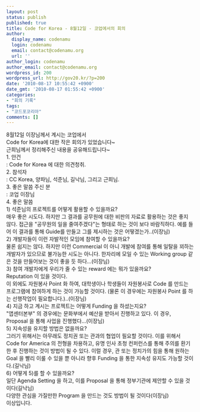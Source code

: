 ```yaml
---
layout: post
status: publish
published: true
title: Code for Korea - 8월12일 - 코업에서의 회의
author:
  display_name: codenamu
  login: codenamu
  email: contact@codenamu.org
  url: ''
author_login: codenamu
author_email: contact@codenamu.org
wordpress_id: 200
wordpress_url: http://gov20.kr/?p=200
date: '2010-08-17 10:55:42 +0900'
date_gmt: '2010-08-17 01:55:42 +0900'
categories:
- "회의 기록"
tags:
- "코드포코리아"
comments: []
---
```

<div id="_mcePaste">8월12일 이장님께서 계시는 코업에서</div>
<div id="_mcePaste">Code for Korea에 대한 작은 회의가 있었습니다~</div>
<div id="_mcePaste">근희님께서 정리해주신 내용을 공유해드립니다~</div>
<div></div>
<div id="_mcePaste">1. 안건</div>
<div id="_mcePaste">: Code for Korea 에 대한 의견청취.</div>
<div></div>
<div id="_mcePaste">2. 참석자</div>
<div id="_mcePaste">: CC Korea, 양파님, 석준님, 길낙님, 그리고 근희님.</div>
<div></div>
<div id="_mcePaste">3. 좋은 말씀 주신 분</div>
<div id="_mcePaste">: 코업 이장님</div>
<div></div>
<div id="_mcePaste">4. 좋은 말씀</div>
<div></div>
<div id="_mcePaste">1) 석준님의 프로젝트를 어떻게 활용할 수 있을까요?</div>
<div id="_mcePaste">매우 좋은 시도다. 하지만 그 결과를 공무원에 대한 비판의 자료로 활용하는 것은 좋지 않다. 접근을 "공무원의 일을 줄여주겠다"는 형태로 하는 것이 보다 바람직하다. 예를 들어 이 결과를 통해 Guide를 만들고 그를 제시하는 것은 어떻겠는가..(이장님)</div>
<div></div>
<div id="_mcePaste">2) 개발자들이 이런 자발적인 모임에 참여할 수 있을까요?</div>
<div id="_mcePaste">물론 쉽지는 않다. 하지만 이런 Commercial 이 아니 개발에 참여를 통해 일탈을 꾀하는 개발자가 있으므로 불가능한 시도는 아니다. 한자리에 모일 수 있는 Working group 같은 것을 만들어보는 것이 좋을 듯 하다...(이장님)</div>
<div></div>
<div id="_mcePaste">3) 참여 개발자에게 우리가 줄 수 있는 reward 에는 뭐가 있을까요?</div>
<div id="_mcePaste">Reputation 이 있을 것이다.</div>
<div id="_mcePaste">이 외에도 자원봉사 Point 화 하여, 대학생이나 학생들이 자원봉사로 Code 를 만드는 프로그램에 참여하게 하는 것이 가능할 것이다. (물론 이 경우에는 자원봉사 Point 를 하는 선행작업이 필요합니다.)..(이장님)</div>
<div></div>
<div id="_mcePaste">4) 지금 하고 계시는 프로젝트는 어떻게 Funding 을 하셨는지요?</div>
<div id="_mcePaste">"앱센터본부" 의 경우에는 문화부에서 예산을 받아서 진행하고 있다. 이 경우, Proposal 을 통해 사업을 진행했다...(이장님)</div>
<div></div>
<div id="_mcePaste">5) 지속성을 유지할 방법은 없을까요?</div>
<div id="_mcePaste">그러기 위해서는 아무래도 정치권 또는 관과의 협업이 필요할 것이다. 이를 위해서 Code for America 의 전형을 차용하고, 유명 인사 초청 컨퍼런스를 통해 주의를 환기한 후 진행하는 것이 방법이 될 수 있다. 이럴 경우, 관 또는 정치가의 힘을 통해 원하는 Goal 을 빨리 이룰 수 있을 뿐 아니라 향후 Funding 을 통한 지속성 유지도 가능할 것이다.(길낙님)</div>
<div></div>
<div id="_mcePaste">6) 어떻게 5)를 할 수 있을까요?</div>
<div id="_mcePaste">일단 Agenda Setting 을 하고, 이를 Proposal 을 통해 정부기관에 제안할 수 있을 것이다(길낙님)</div>
<div id="_mcePaste">다양한 관심을 가질만한 Program 을 만드는 것도 방법이 될 것이다(이장님)</div>
<div></div>
<div id="_mcePaste">이상입니다.</div>
